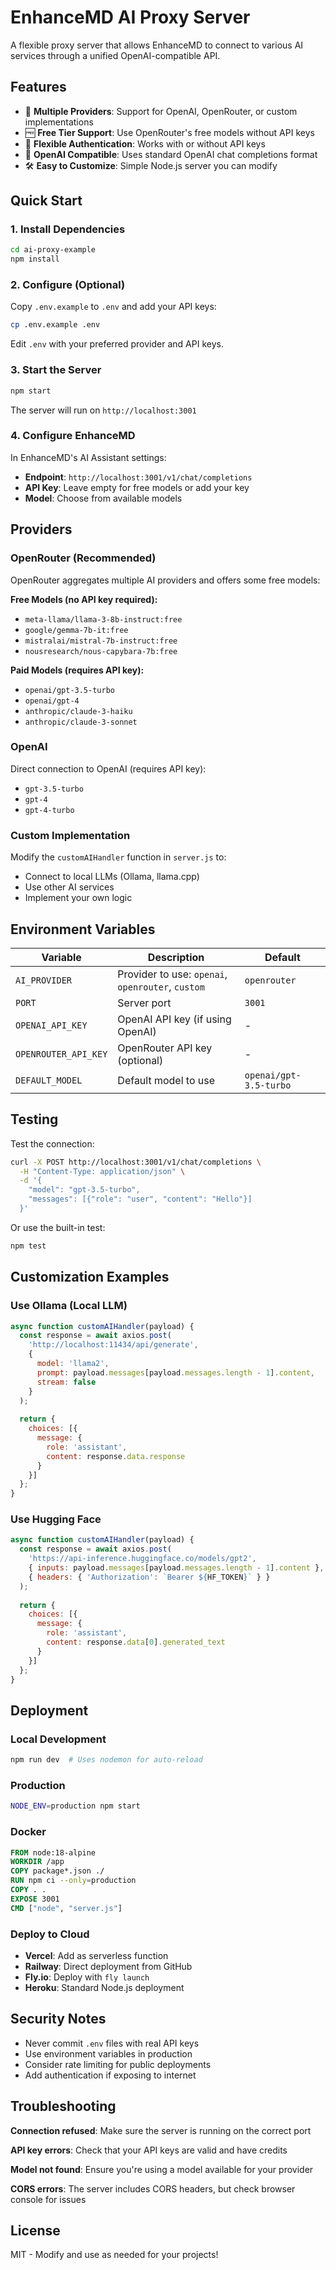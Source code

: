 # EnhanceMD AI Proxy Server

A flexible proxy server that allows EnhanceMD to connect to various AI services through a unified OpenAI-compatible API.

## Features

- 🔄 **Multiple Providers**: Support for OpenAI, OpenRouter, or custom implementations
- 🆓 **Free Tier Support**: Use OpenRouter's free models without API keys
- 🔐 **Flexible Authentication**: Works with or without API keys
- 🎯 **OpenAI Compatible**: Uses standard OpenAI chat completions format
- 🛠️ **Easy to Customize**: Simple Node.js server you can modify

## Quick Start

### 1. Install Dependencies

```bash
cd ai-proxy-example
npm install
```

### 2. Configure (Optional)

Copy `.env.example` to `.env` and add your API keys:

```bash
cp .env.example .env
```

Edit `.env` with your preferred provider and API keys.

### 3. Start the Server

```bash
npm start
```

The server will run on `http://localhost:3001`

### 4. Configure EnhanceMD

In EnhanceMD's AI Assistant settings:
- **Endpoint**: `http://localhost:3001/v1/chat/completions`
- **API Key**: Leave empty for free models or add your key
- **Model**: Choose from available models

## Providers

### OpenRouter (Recommended)

OpenRouter aggregates multiple AI providers and offers some free models:

**Free Models (no API key required):**
- `meta-llama/llama-3-8b-instruct:free`
- `google/gemma-7b-it:free`
- `mistralai/mistral-7b-instruct:free`
- `nousresearch/nous-capybara-7b:free`

**Paid Models (requires API key):**
- `openai/gpt-3.5-turbo`
- `openai/gpt-4`
- `anthropic/claude-3-haiku`
- `anthropic/claude-3-sonnet`

### OpenAI

Direct connection to OpenAI (requires API key):
- `gpt-3.5-turbo`
- `gpt-4`
- `gpt-4-turbo`

### Custom Implementation

Modify the `customAIHandler` function in `server.js` to:
- Connect to local LLMs (Ollama, llama.cpp)
- Use other AI services
- Implement your own logic

## Environment Variables

| Variable | Description | Default |
|----------|-------------|---------|
| `AI_PROVIDER` | Provider to use: `openai`, `openrouter`, `custom` | `openrouter` |
| `PORT` | Server port | `3001` |
| `OPENAI_API_KEY` | OpenAI API key (if using OpenAI) | - |
| `OPENROUTER_API_KEY` | OpenRouter API key (optional) | - |
| `DEFAULT_MODEL` | Default model to use | `openai/gpt-3.5-turbo` |

## Testing

Test the connection:

```bash
curl -X POST http://localhost:3001/v1/chat/completions \
  -H "Content-Type: application/json" \
  -d '{
    "model": "gpt-3.5-turbo",
    "messages": [{"role": "user", "content": "Hello"}]
  }'
```

Or use the built-in test:

```bash
npm test
```

## Customization Examples

### Use Ollama (Local LLM)

```javascript
async function customAIHandler(payload) {
  const response = await axios.post(
    'http://localhost:11434/api/generate',
    {
      model: 'llama2',
      prompt: payload.messages[payload.messages.length - 1].content,
      stream: false
    }
  );
  
  return {
    choices: [{
      message: {
        role: 'assistant',
        content: response.data.response
      }
    }]
  };
}
```

### Use Hugging Face

```javascript
async function customAIHandler(payload) {
  const response = await axios.post(
    'https://api-inference.huggingface.co/models/gpt2',
    { inputs: payload.messages[payload.messages.length - 1].content },
    { headers: { 'Authorization': `Bearer ${HF_TOKEN}` } }
  );
  
  return {
    choices: [{
      message: {
        role: 'assistant',
        content: response.data[0].generated_text
      }
    }]
  };
}
```

## Deployment

### Local Development
```bash
npm run dev  # Uses nodemon for auto-reload
```

### Production
```bash
NODE_ENV=production npm start
```

### Docker
```dockerfile
FROM node:18-alpine
WORKDIR /app
COPY package*.json ./
RUN npm ci --only=production
COPY . .
EXPOSE 3001
CMD ["node", "server.js"]
```

### Deploy to Cloud

- **Vercel**: Add as serverless function
- **Railway**: Direct deployment from GitHub
- **Fly.io**: Deploy with `fly launch`
- **Heroku**: Standard Node.js deployment

## Security Notes

- Never commit `.env` files with real API keys
- Use environment variables in production
- Consider rate limiting for public deployments
- Add authentication if exposing to internet

## Troubleshooting

**Connection refused**: Make sure the server is running on the correct port

**API key errors**: Check that your API keys are valid and have credits

**Model not found**: Ensure you're using a model available for your provider

**CORS errors**: The server includes CORS headers, but check browser console for issues

## License

MIT - Modify and use as needed for your projects!